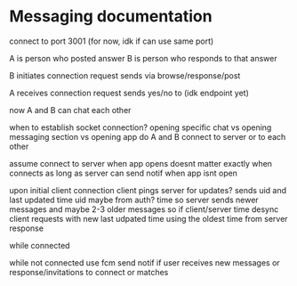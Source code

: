 # Messaging documentation

connect to port 3001 (for now, idk if can use same port)


A is person who posted answer
B is person who responds to that answer

B initiates connection request
sends via browse/response/post

A receives connection request
sends yes/no to (idk endpoint yet)

now A and B can chat each other







when to establish socket connection?
    opening specific chat 
    vs opening messaging section
    vs opening app
do A and B connect to server
    or to each other

assume connect to server when app opens
    doesnt matter exactly when connects
    as long as server can send notif
        when app isnt open

upon initial client connection
    client pings server for updates?
    sends uid and last updated time
    uid maybe from auth?
    time so server sends newer messages
        and maybe 2-3 older messages
        so if client/server time desync
        client requests with new last udpated time
        using the oldest time from server response

while connected

while not connected
    use fcm
    send notif if user receives new messages
    or response/invitations to connect
    or matches

        
